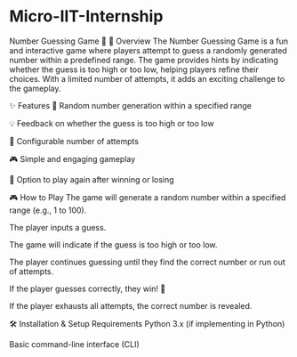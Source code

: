 # Micro-IIT-Internship
Number Guessing Game 🎯
📌 Overview
The Number Guessing Game is a fun and interactive game where players attempt to guess a randomly generated number within a predefined range. The game provides hints by indicating whether the guess is too high or too low, helping players refine their choices. With a limited number of attempts, it adds an exciting challenge to the gameplay.

✨ Features
🔢 Random number generation within a specified range

💡 Feedback on whether the guess is too high or too low

🎯 Configurable number of attempts

🎮 Simple and engaging gameplay

📌 Option to play again after winning or losing

🎮 How to Play
The game will generate a random number within a specified range (e.g., 1 to 100).

The player inputs a guess.

The game will indicate if the guess is too high or too low.

The player continues guessing until they find the correct number or run out of attempts.

If the player guesses correctly, they win! 🎉

If the player exhausts all attempts, the correct number is revealed.

🛠️ Installation & Setup
Requirements
Python 3.x (if implementing in Python)

Basic command-line interface (CLI)

